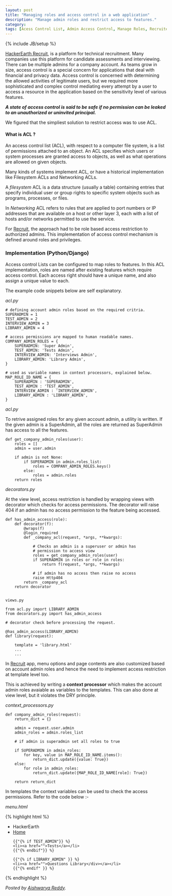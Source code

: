 ```yaml
---
layout: post
title: "Managing roles and access control in a web application"
description: "Manage admin roles and restrict access to features."
category: 
tags: [Acess Control List, Admin Access Control, Manage Roles, Recruiter, Python, Django, ACL, HackerEarth]
---
```

{% include JB/setup %}


<a href="https://www.hackerearth.com/recruit/" target="_blank">HackerEarth Recruit</a>, is a platform for technical recruitment. Many companies use this platform for candidate assessments and interviewing.
There can be multiple admins for a company account. As teams grow in size, access control is a special concern for applications that deal with financial and privacy data. Access control is concerned with determining the allowed activities of legitimate users, but we required more sophisticated and complex control mediating every attempt by a user to access a resource in the application based on the sensitivity level of various features.

**_A state of access control is said to be safe if no permission can be leaked to an unauthorized or uninvited principal._** 

We figured that the simpliest solution to restrict access was to use ACL.


#### What is ACL ? ####
An access control list (ACL), with respect to a computer file system, is a list of permissions attached to an object. An ACL specifies which users or system processes are granted access to objects, as well as what operations are allowed on given objects.


Many kinds of systems implement ACL, or have a historical implementation like Filesystem ACLs and Networking ACLs.

A *filesystem* ACL is a data structure (usually a table) containing entries that specify individual user or group rights to specific system objects such as programs, processes, or files.

In *Networking* ACL refers to rules that are applied to port numbers or IP addresses that are available on a host or other layer 3, each with a list of hosts and/or networks permitted to use the service.


For <a href="https://www.hackerearth.com/recruit/" target="_blank">Recruit</a>, the approach had to be role based access restriction to authorized admins. This implementation of access control mechanism is defined around roles and privileges.


### Implementation (Python/Django) ###

Access control Lists can be configured to map roles to features.
In this ACL implementation, roles are named after existing features which require access control.
Each access right should have a unique name, and also assign a unique value to each.

  
The example code snippets below are self explanatory.

*acl.py*

    # defining account admin roles based on the required critria.
    SUPERADMIN = 1
    TEST_ADMIN = 2
    INTERVIEW_ADMIN = 3
    LIBRARY_ADMIN = 4

    # access permissions are mapped to human readable names.
    COMPANY_ADMIN_ROLES = {
        SUPERADMIN: 'Super Admin',
        TEST_ADMIN: 'Tests Admin',
        INTERVIEW_ADMIN: 'Interviews Admin',
        LIBRARY_ADMIN: 'Library Admin',
    }

    # used as variable names in context processors, explained below.
    MAP_ROLE_ID_NAME = {
        SUPERADMIN : 'SUPERADMIN',
        TEST_ADMIN : 'TEST_ADMIN',
        INTERVIEW_ADMIN : 'INTERVIEW_ADMIN',
        LIBRARY_ADMIN : 'LIBRARY_ADMIN',
    }


*acl.py*

To retrive assigned roles for any given account admin, a utility is written.
If the given admin is a SuperAdmin, all the roles are returned as SuperAdmin has access to all the features.


    def get_company_admin_roles(user):
        roles = []
        admin = user.admin
        
        if admin is not None:
            if SUPERADMIN in admin.roles_list:
                roles = COMPANY_ADMIN_ROLES.keys()
            else:
                roles = admin.roles
        return roles


*decorators.py*

At the view level, access restriction is handled by wrapping views with decorator which checks for access permissions.
The decorator will raise 404 if an admin has no access permission to the feature being accessed.


    def has_admin_access(role):
        def decorator(f):
            @wraps(f)
            @login_required
            def _company_acl(request, *args, **kwargs):

                # Checks an admin is a superuser or admin has
                # permission to access view
                roles = get_company_admin_roles(user)
                if SUPERADMIN in roles or role in roles:
                    return f(request, *args, **kwargs)

                # if admin has no access then raise no access
                raise Http404
            return _company_acl
        return decorator


    views.py

    from acl.py import LIBRARY_ADMIN
    from decorators.py import has_admin_access

    # decorator check before processing the request.

    @has_admin_access(LIBRARY_ADMIN)
    def library(request):

        template = 'library.html'
        ...
        ...



In <a href="https://www.hackerearth.com/recruit/" target="_blank">Recruit</a> app, menu options and page contents are also customized based on account admin roles and hence the need to implement access restriction at template level too. 

This is achieved by writing a **context processor** which makes the account admin roles avaiable as variables to the templates. This can also done at view level, but it violates the DRY principle.

*context_processors.py*

    def company_admin_roles(request):
        return_dict = {}

        admin = request.user.admin
        admin_roles = admin.roles_list

        # if admin is superadmin set all roles to true

        if SUPERADMIN in admin_roles:
            for key, value in MAP_ROLE_ID_NAME.items():
                return_dict.update({value: True})
        else:
            for role in admin_roles:
                return_dict.update({MAP_ROLE_ID_NAME[role]: True})

        return return_dict

In templates the context variables can be used to check the access permissions. Refer to the code below :-

*menu.html*

{% highlight html %}
<ul>
    <li><div class="">HackerEarth</div></li>
    <li><a href="">Home</div></a></li>

    {{"{% if TEST_ADMIN"}} %}
    <li><a href="">Tests</a></li>
    {{"{% endbif"}} %}

    {{"{% if LIBRARY_ADMIN" }} %}
    <li><a href="">Questions Library</div></a></li>
    {{"{% endif" }} %}


</ul>
{% endhighlight %}


*Posted by [Aishwarya Reddy](http://hck.re/areddy).*